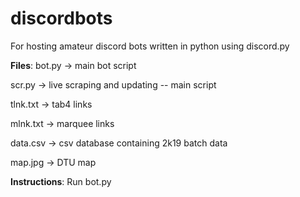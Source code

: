 # discordbots
For hosting amateur discord bots written in python using discord.py

**Files**:
bot.py -> main bot script

scr.py -> live scraping and updating -- main script

tlnk.txt -> tab4 links

mlnk.txt -> marquee links

data.csv -> csv database containing 2k19 batch data

map.jpg -> DTU map

**Instructions**:
Run bot.py

